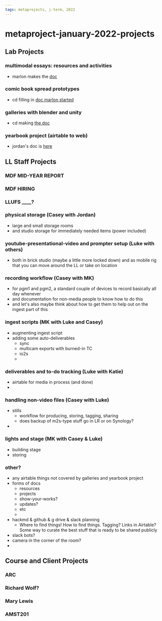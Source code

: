 ```yaml
---
tags: metaprojects, j-term, 2022
---
```

# metaproject-january-2022-projects

## Lab Projects

### multimodal essays: resources and activities
* marlon makes the [doc](https://hackmd.io/8DyTQma8Qm258zEhJQgrKg)

### comic book spread prototypes
* cd filling in [doc marlon started](https://hackmd.io/D27SUVILRPiuLeeAv0OD7Q?both)

### galleries with blender and unity
* cd making [the doc](https://hackmd.io/bHDTyoIbQim66bFp1HcLyw)

### yearbook project (airtable to web)
* jordan's doc is [here](https://hackmd.io/R8YdGQrVR9e-bgghFEaa4A)

## LL Staff Projects

### MDF MID-YEAR REPORT

### MDF HIRING

### LLUFS ____? 

### physical storage (Casey with Jordan)
* large and small storage rooms
* and studio storage for immediately needed items (power included)
### youtube-presentational-video and prompter setup (Luke with others)
* both in brick studio (maybe a little more locked down) and as mobile rig that you can move around the LL or take on location
### recording workflow (Casey with MK)
* for pgm1 and pgm2, a standard couple of devices to record basically all day whenever
* and documentation for non-media people to know how to do this
* and let's also maybe think about how to get them to help out on the ingest part of this

### ingest scripts (MK with Luke and Casey)
* augmenting ingest script
* adding some auto-deliverables
    * sync
    * multicam exports with burned-in TC
    * io2s
    * 
### deliverables and to-do tracking (Luke with Katie)
* airtable for media in process (and done)
* 
### handling non-video files (Casey with Luke)
* stills
    * workflow for producing, storing, tagging, sharing
    * does backup of m2s-type stuff go in LR or on Synology?
* 
### lights and stage (MK with Casey & Luke)
* building stage
* storing

### other?
* any airtable things not covered by galleries and yearbook project
* forms of docs
    * resources
    * projects
    * show-your-works?
    * updates?
    * etc
    * 
* hackmd & github & g drive & slack planning
    * Where to find things! How to find things. Tagging? Links in Airtable? Some way to curate the best stuff that is ready to be shared publicly
* slack bots?
* camera in the corner of the room?
* 


## Course and Client Projects

### ARC

### Richard Wolf?

### Mary Lewis


### AMST201

